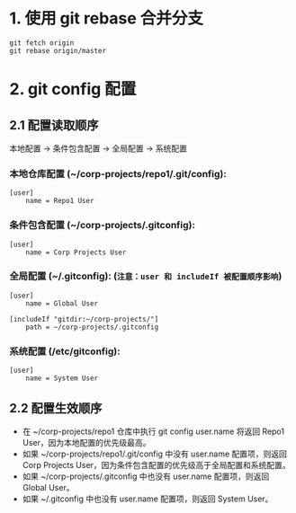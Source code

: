 # 1. 使用 git rebase 合并分支
```shell
git fetch origin
git rebase origin/master
```

# 2. git config 配置

## 2.1 配置读取顺序
本地配置 -> 条件包含配置 -> 全局配置 -> 系统配置

### 本地仓库配置 (~/corp-projects/repo1/.git/config):
```shell
[user]
    name = Repo1 User

```

### 条件包含配置 (~/corp-projects/.gitconfig):
```shell
[user]
    name = Corp Projects User

```

### 全局配置 (~/.gitconfig): (```注意：user 和 includeIf 被配置顺序影响```)
```shell
[user]
    name = Global User

[includeIf "gitdir:~/corp-projects/"]
    path = ~/corp-projects/.gitconfig

```

### 系统配置 (/etc/gitconfig):
```shell
[user]
    name = System User
```

## 2.2 配置生效顺序
* 在 ~/corp-projects/repo1 仓库中执行 git config user.name 将返回 Repo1 User，因为本地配置的优先级最高。
* 如果 ~/corp-projects/repo1/.git/config 中没有 user.name 配置项，则返回 Corp Projects User，因为条件包含配置的优先级高于全局配置和系统配置。
* 如果 ~/corp-projects/.gitconfig 中也没有 user.name 配置项，则返回 Global User。
* 如果 ~/.gitconfig 中也没有 user.name 配置项，则返回 System User。